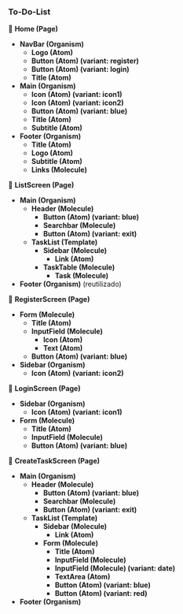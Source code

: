 ### To-Do-List

📌 **Home (Page)**

- **NavBar (Organism)**
    - **Logo (Atom)**
    - **Button (Atom) (variant: register)**
    - **Button (Atom) (variant: login)**
    - **Title (Atom)**
- **Main (Organism)**
    - **Icon (Atom) (variant: icon1)**
    - **Icon (Atom) (variant: icon2)**
    - **Button (Atom) (variant: blue)**
    - **Title (Atom)**
    - **Subtitle (Atom)**
- **Footer (Organism)**
    - **Title (Atom)**
    - **Logo (Atom)**
    - **Subtitle (Atom)**
    - **Links (Molecule)**

📌 **ListScreen (Page)**

- **Main (Organism)**
    - **Header (Molecule)**
        - **Button (Atom) (variant: blue)**
        - **Searchbar (Molecule)**
        - **Button (Atom) (variant: exit)**
    - **TaskList (Template)**
        - **Sidebar (Molecule)**
            - **Link (Atom)**
        - **TaskTable (Molecule)**
            - **Task (Molecule)**
- **Footer (Organism)** (reutilizado)

📌 **RegisterScreen (Page)**

- **Form (Molecule)**
    - **Title (Atom)**
    - **InputField (Molecule)**
        - **Icon (Atom)**
        - **Text (Atom)**
    - **Button (Atom) (variant: blue)**
- **Sidebar (Organism)**
    - **Icon (Atom) (variant: icon2)**

📌 **LoginScreen (Page)**

- **Sidebar (Organism)**
    - **Icon (Atom) (variant: icon1)**
- **Form (Molecule)**
    - **Title (Atom)**
    - **InputField (Molecule)**
    - **Button (Atom) (variant: blue)**

📌 **CreateTaskScreen (Page)**

- **Main (Organism)**
    - **Header (Molecule)**
        - **Button (Atom) (variant: blue)**
        - **Searchbar (Molecule)**
        - **Button (Atom) (variant: exit)**
    - **TaskList (Template)**
        - **Sidebar (Molecule)**
            - **Link (Atom)**
        - **Form (Molecule)**
            - **Title (Atom)**
            - **InputField (Molecule)**
            - **InputField (Molecule) (variant: date)**
            - **TextArea (Atom)**
            - **Button (Atom) (variant: blue)**
            - **Button (Atom) (variant: red)**
- **Footer (Organism)** 